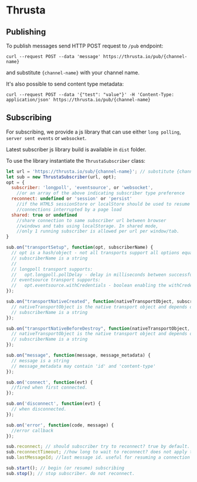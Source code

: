 # Thrusta

## Publishing

To publish messages send HTTP POST request to `/pub` endpoint:

`curl --request POST --data 'message' https://thrusta.io/pub/{channel-name}` 

and substitute `{channel-name}` with your channel name. 

It's also possible to send content type metadata:

`curl --request POST --data '{"test": "value"}' -H 'Content-Type: application/json' https://thrusta.io/pub/{channel-name}`  

## Subscribing

For subscribing, we provide a js library that can use either `long polling`, `server sent events` or `websocket`.

Latest subscriber js library build is available in `dist` folder.

To use the library instantiate the `ThrustaSubscriber` class:

```javascript
let url = 'https://thrusta.io/sub/{channel-name}'; // substitute {channel-name} with the name used to publish 
let sub = new ThrustaSubscriber(url, opt);
opt = {
  subscriber: 'longpoll', 'eventsource', or 'websocket',
    //or an array of the above indicating subscriber type preference
  reconnect: undefined or 'session' or 'persist'
    //if the HTML5 sessionStore or localStore should be used to resume
    //connections interrupted by a page load
  shared: true or undefined
    //share connection to same subscriber url between browser
    //windows and tabs using localStorage. In shared mode,
    //only 1 running subscriber is allowed per url per window/tab.
}

sub.on("transportSetup", function(opt, subscriberName) {
  // opt is a hash/object - not all transports support all options equally. Only longpoll supports arbitrary headers
  // subscriberName is a string
  //
  // longpoll transport supports:
  //   opt.longpoll.pollDelay - delay in milliseconds between successful requests
  // eventsource transport supports:
  //   opt.eventsource.withCredentials - boolean enabling the withCredentials CORS setting
});

sub.on("transportNativeCreated", function(nativeTransportObject, subscriberName) {
  // nativeTransportObject is the native transport object and depends on the subscriber type
  // subscriberName is a string
});

sub.on("transportNativeBeforeDestroy", function(nativeTransportObject, subscriberName) {
  // nativeTransportObject is the native transport object and depends on the subscriber type
  // subscriberName is a string
});

sub.on("message", function(message, message_metadata) {
  // message is a string
  // message_metadata may contain 'id' and 'content-type'
});

sub.on('connect', function(evt) {
  //fired when first connected.
});

sub.on('disconnect', function(evt) {
  // when disconnected.
});

sub.on('error', function(code, message) {
  //error callback
});

sub.reconnect; // should subscriber try to reconnect? true by default.
sub.reconnectTimeout; //how long to wait to reconnect? does not apply to EventSource, which reconnects on its own.
sub.lastMessageId; //last message id. useful for resuming a connection without loss or repetition.

sub.start(); // begin (or resume) subscribing
sub.stop(); // stop subscriber. do not reconnect.
```